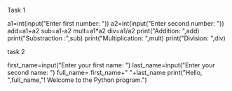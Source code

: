 Task 1 

a1=int(input("Enter first number: "))
a2=int(input("Enter second number: "))
add=a1+a2
sub=a1-a2
mult=a1*a2
div=a1/a2
print("Addition: ",add)
print("Substraction :",sub)
print("Multiplication: ",mult)
print("Division: ",div)

task 2

first_name=input("Enter your first name: ")
last_name=input("Enter your second name: ")
full_name= first_name+" "+last_name
print("Hello, ",full_name,"! Welcome to the Python program.")
